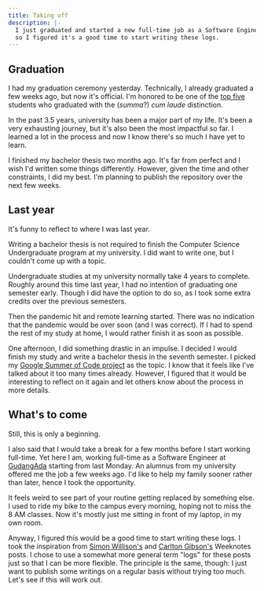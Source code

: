 ```yaml
---
title: Taking off
description: |-
  I just graduated and started a new full-time job as a Software Engineer,
  so I figured it's a good time to start writing these logs.
---
```


## Graduation

I had my graduation ceremony yesterday. Technically, I already graduated a few
weeks ago, but now it's official. I'm honored to be one of the
[top five][youtube] students who graduated with the (*summa*?) *cum laude*
distinction.

In the past 3.5 years, university has been a major part of my life. It's been a
very exhausting journey, but it's also been the most impactful so far. I
learned a lot in the process and now I know there's so much I have yet to
learn.

I finished my bachelor thesis two months ago. It's far from perfect and I wish
I'd written some things differently. However, given the time and other
constraints, I did my best. I'm planning to publish the repository over the
next few weeks.

## Last year

It's funny to reflect to where I was last year.

Writing a bachelor thesis is not required to finish the Computer Science
Undergraduate program at my university. I did want to write one, but I couldn't
come up with a topic.

Undergraduate studies at my university normally take 4 years to complete.
Roughly around this time last year, I had no intention of graduating one
semester early. Though I did have the option to do so, as I took some extra
credits over the previous semesters.

Then the pandemic hit and remote learning started. There was no indication that
the pandemic would be over soon (and I was correct). If I had to spend the rest
of my study at home, I would rather finish it as soon as possible.

One afternoon, I did something drastic in an impulse. I decided I would finish
my study and write a bachelor thesis in the seventh semester. I picked my
[Google Summer of Code project][gsoc] as the topic. I know that it feels like
I've talked about it too many times already. However, I figured that it would
be interesting to reflect on it again and let others know about the process
in more details.

## What's to come

Still, this is only a beginning.

I also said that I would take a break for a few months before I start working
full-time. Yet here I am, working full-time as a Software Engineer at
[GudangAda][gada] starting from last Monday. An alumnus from my university
offered me the job a few weeks ago. I'd like to help my family sooner rather
than later, hence I took the opportunity.

It feels weird to see part of your routine getting replaced by something else.
I used to ride my bike to the campus every morning, hoping not to miss the 8 AM
classes. Now it's mostly just me sitting in front of my laptop, in my own room.

Anyway, I figured this would be a good time to start writing these logs. I took
the inspiration from [Simon Willison's][simonw] and
[Carlton Gibson's][carltongibson] Weeknotes posts. I chose to use a somewhat
more general term "logs" for these posts just so that I can be more flexible.
The principle is the same, though: I just want to publish some writings on a
regular basis without trying too much. Let's see if this will work out.

[youtube]: https://youtu.be/afZi4AoO7rI?t=9100
[gsoc]: https://summerofcode.withgoogle.com/archive/2019/projects/6436908320686080/
[gada]: https://gudangada.com
[simonw]: https://simonwillison.net/tags/weeknotes/
[carltongibson]: https://noumenal.es/posts/weeknotes-2020-wk32/3k/
